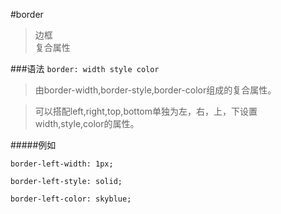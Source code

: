 #border

>边框<br/>
>复合属性


###语法
`border: width style color`

>由border-width,border-style,border-color组成的复合属性。

>可以搭配left,right,top,bottom单独为左，右，上，下设置width,style,color的属性。


#####例如

`border-left-width: 1px;`

`border-left-style: solid;`

`border-left-color: skyblue;`

